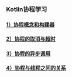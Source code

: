 ### Kotlin协程学习

#### [1）协程概念和构建器](/coroutines/1）协程概念和构建器.md)

#### [2）协程的取消与超时](/coroutines/2）协程的取消与超时.md)

#### [3）协程的异步调用](/coroutines/3）协程的异步调用.md)

#### [4）协程与线程之间的关系](/coroutines/4）协程与线程之间的关系.md)


